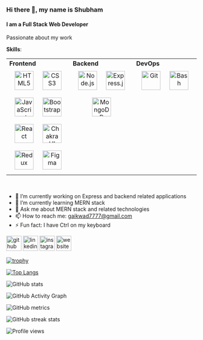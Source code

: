 ### Hi there 👋, my name is Shubham
#### I am a Full Stack Web Developer
Passionate about my work

**Skills**: <table><tr><td valign="top" width="33%">    **Frontend**   <div align="center">   <a href="https://en.wikipedia.org/wiki/HTML5" target="_blank"><img style="margin: 10px" src="https://profilinator.rishav.dev/skills-assets/html5-original-wordmark.svg" alt="HTML5" height="50" /></a>   <a href="https://www.w3schools.com/css/" target="_blank"><img style="margin: 10px" src="https://profilinator.rishav.dev/skills-assets/css3-original-wordmark.svg" alt="CSS3" height="50" /></a>   <a href="https://www.javascript.com/" target="_blank"><img style="margin: 10px" src="https://profilinator.rishav.dev/skills-assets/javascript-original.svg" alt="JavaScript" height="50" /></a>   <a href="https://getbootstrap.com/docs/3.4/javascript/" target="_blank"><img style="margin: 10px" src="https://profilinator.rishav.dev/skills-assets/bootstrap-plain.svg" alt="Bootstrap" height="50" /></a>   <a href="https://reactjs.org/" target="_blank"><img style="margin: 10px" src="https://profilinator.rishav.dev/skills-assets/react-original-wordmark.svg" alt="React" height="50" /></a>   <a href="https://chakra-ui.com/" target="_blank"><img style="margin: 10px" src="https://profilinator.rishav.dev/skills-assets/chakraui.png" alt="Chakra UI" height="50" /></a>   <a href="https://redux.js.org/" target="_blank"><img style="margin: 10px" src="https://profilinator.rishav.dev/skills-assets/redux-original.svg" alt="Redux" height="50" /></a>   <a href="https://www.figma.com/" target="_blank"><img style="margin: 10px" src="https://profilinator.rishav.dev/skills-assets/figma-icon.svg" alt="Figma" height="50" /></a>   </div>  </td><td valign="top" width="33%">    **Backend**   <div align="center">   <a href="https://nodejs.org/" target="_blank"><img style="margin: 10px" src="https://profilinator.rishav.dev/skills-assets/nodejs-original-wordmark.svg" alt="Node.js" height="50" /></a>   <a href="https://expressjs.com/" target="_blank"><img style="margin: 10px" src="https://profilinator.rishav.dev/skills-assets/express-original-wordmark.svg" alt="Express.js" height="50" /></a>   <a href="https://www.mongodb.com/" target="_blank"><img style="margin: 10px" src="https://profilinator.rishav.dev/skills-assets/mongodb-original-wordmark.svg" alt="MongoDB" height="50" /></a>   </div>  </td><td valign="top" width="33%">    **DevOps**   <div align="center">   <a href="https://github.com/" target="_blank"><img style="margin: 10px" src="https://profilinator.rishav.dev/skills-assets/git-scm-icon.svg" alt="Git" height="50" /></a>   <a href="https://www.gnu.org/software/bash/" target="_blank"><img style="margin: 10px" src="https://profilinator.rishav.dev/skills-assets/gnu_bash-icon.svg" alt="Bash" height="50" /></a>   </div>  </td></tr></table>    <br/>

- 🔭 I’m currently working on Express and backend related applications 
- 🌱 I’m currently learning MERN stack 
- 💬 Ask me about MERN stack and related technologies   
- 📫 How to reach me: gaikwad7777@gmail.com 
- ⚡ Fun fact: I have Ctrl on my keyboard 


[<img src='https://cdn.jsdelivr.net/npm/simple-icons@3.0.1/icons/github.svg' alt='github' height='40'>](https://github.com/gShubham7)  [<img src='https://cdn.jsdelivr.net/npm/simple-icons@3.0.1/icons/linkedin.svg' alt='linkedin' height='40'>](https://www.linkedin.com/in/shubhamgaikwad7/)  [<img src='https://cdn.jsdelivr.net/npm/simple-icons@3.0.1/icons/instagram.svg' alt='instagram' height='40'>](https://www.instagram.com/gaikwad7777@gmail.com/)  [<img src='https://cdn.jsdelivr.net/npm/simple-icons@3.0.1/icons/icloud.svg' alt='website' height='40'>](gshubham7.github.io)  

[![trophy](https://github-profile-trophy.vercel.app/?username=gShubham7)](https://github.com/ryo-ma/github-profile-trophy)

[![Top Langs](https://github-readme-stats.vercel.app/api/top-langs/?username=gShubham7)](https://github.com/anuraghazra/github-readme-stats)

![GitHub stats](https://github-readme-stats.vercel.app/api?username=gShubham7&show_icons=true&count_private=true)  

![GitHub Activity Graph](https://activity-graph.herokuapp.com/graph?username=gShubham7)  

![GitHub metrics](https://metrics.lecoq.io/gShubham7)  

![GitHub streak stats](https://github-readme-streak-stats.herokuapp.com/?user=gShubham7)  

![Profile views](https://gpvc.arturio.dev/gShubham7)  
